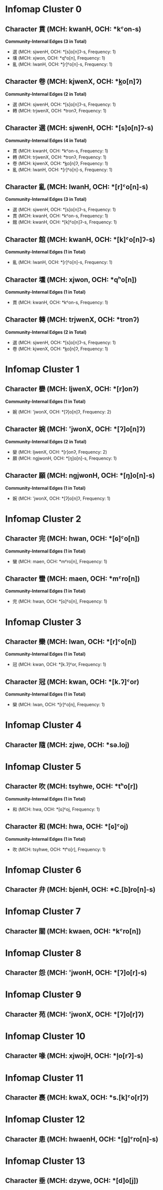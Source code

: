 # Infomap Cluster 0

## Character 貫 (MCH: kwanH, OCH: &#42;kˤon-s)
**Community-Internal Edges (3 in Total)**
* 選 (MCH: sjwenH, OCH: &#42;[s]o[n]ʔ-s, Frequency: 1)
* 壎 (MCH: xjwon, OCH: &#42;qʰo[n], Frequency: 1)
* 亂 (MCH: lwanH, OCH: &#42;[r]ˤo[n]-s, Frequency: 1)

## Character 卷 (MCH: kjwenX, OCH: &#42;[k](r)o[n]ʔ)
**Community-Internal Edges (2 in Total)**
* 選 (MCH: sjwenH, OCH: &#42;[s]o[n]ʔ-s, Frequency: 1)
* 轉 (MCH: trjwenX, OCH: &#42;tronʔ, Frequency: 1)

## Character 選 (MCH: sjwenH, OCH: &#42;[s]o[n]ʔ-s)
**Community-Internal Edges (4 in Total)**
* 貫 (MCH: kwanH, OCH: &#42;kˤon-s, Frequency: 1)
* 轉 (MCH: trjwenX, OCH: &#42;tronʔ, Frequency: 1)
* 卷 (MCH: kjwenX, OCH: &#42;[k](r)o[n]ʔ, Frequency: 1)
* 亂 (MCH: lwanH, OCH: &#42;[r]ˤo[n]-s, Frequency: 1)

## Character 亂 (MCH: lwanH, OCH: &#42;[r]ˤo[n]-s)
**Community-Internal Edges (3 in Total)**
* 選 (MCH: sjwenH, OCH: &#42;[s]o[n]ʔ-s, Frequency: 1)
* 貫 (MCH: kwanH, OCH: &#42;kˤon-s, Frequency: 1)
* 館 (MCH: kwanH, OCH: &#42;[k]ˤo[n]ʔ-s, Frequency: 1)

## Character 館 (MCH: kwanH, OCH: &#42;[k]ˤo[n]ʔ-s)
**Community-Internal Edges (1 in Total)**
* 亂 (MCH: lwanH, OCH: &#42;[r]ˤo[n]-s, Frequency: 1)

## Character 壎 (MCH: xjwon, OCH: &#42;qʰo[n])
**Community-Internal Edges (1 in Total)**
* 貫 (MCH: kwanH, OCH: &#42;kˤon-s, Frequency: 1)

## Character 轉 (MCH: trjwenX, OCH: &#42;tronʔ)
**Community-Internal Edges (2 in Total)**
* 選 (MCH: sjwenH, OCH: &#42;[s]o[n]ʔ-s, Frequency: 1)
* 卷 (MCH: kjwenX, OCH: &#42;[k](r)o[n]ʔ, Frequency: 1)

# Infomap Cluster 1

## Character 孌 (MCH: ljwenX, OCH: &#42;[r]onʔ)
**Community-Internal Edges (1 in Total)**
* 婉 (MCH: 'jwonX, OCH: &#42;[ʔ]o[n]ʔ, Frequency: 2)

## Character 婉 (MCH: 'jwonX, OCH: &#42;[ʔ]o[n]ʔ)
**Community-Internal Edges (2 in Total)**
* 孌 (MCH: ljwenX, OCH: &#42;[r]onʔ, Frequency: 2)
* 願 (MCH: ngjwonH, OCH: &#42;[ŋ]o[n]-s, Frequency: 1)

## Character 願 (MCH: ngjwonH, OCH: &#42;[ŋ]o[n]-s)
**Community-Internal Edges (1 in Total)**
* 婉 (MCH: 'jwonX, OCH: &#42;[ʔ]o[n]ʔ, Frequency: 1)

# Infomap Cluster 2

## Character 完 (MCH: hwan, OCH: &#42;[ɢ]ˤo[n])
**Community-Internal Edges (1 in Total)**
* 蠻 (MCH: maen, OCH: &#42;mˤro[n], Frequency: 1)

## Character 蠻 (MCH: maen, OCH: &#42;mˤro[n])
**Community-Internal Edges (1 in Total)**
* 完 (MCH: hwan, OCH: &#42;[ɢ]ˤo[n], Frequency: 1)

# Infomap Cluster 3

## Character 欒 (MCH: lwan, OCH: &#42;[r]ˤo[n])
**Community-Internal Edges (1 in Total)**
* 冠 (MCH: kwan, OCH: &#42;[k.ʔ]ˤor, Frequency: 1)

## Character 冠 (MCH: kwan, OCH: &#42;[k.ʔ]ˤor)
**Community-Internal Edges (1 in Total)**
* 欒 (MCH: lwan, OCH: &#42;[r]ˤo[n], Frequency: 1)

# Infomap Cluster 4

## Character 隨 (MCH: zjwe, OCH: &#42;sə.loj)
# Infomap Cluster 5

## Character 吹 (MCH: tsyhwe, OCH: &#42;tʰo[r])
**Community-Internal Edges (1 in Total)**
* 和 (MCH: hwa, OCH: &#42;[ɢ]ˤoj, Frequency: 1)

## Character 和 (MCH: hwa, OCH: &#42;[ɢ]ˤoj)
**Community-Internal Edges (1 in Total)**
* 吹 (MCH: tsyhwe, OCH: &#42;tʰo[r], Frequency: 1)

# Infomap Cluster 6

## Character 弁 (MCH: bjenH, OCH: &#42;C.[b]ro[n]-s)
# Infomap Cluster 7

## Character 關 (MCH: kwaen, OCH: &#42;kˤro[n])
# Infomap Cluster 8

## Character 怨 (MCH: 'jwonH, OCH: &#42;[ʔ]o[r]-s)
# Infomap Cluster 9

## Character 苑 (MCH: 'jwonX, OCH: &#42;[ʔ]o[r]ʔ)
# Infomap Cluster 10

## Character 喙 (MCH: xjwojH, OCH: &#42;l̥o[rʔ]-s)
# Infomap Cluster 11

## Character 裹 (MCH: kwaX, OCH: &#42;s.[k]ˤo[r]ʔ)
# Infomap Cluster 12

## Character 患 (MCH: hwaenH, OCH: &#42;[g]ˤro[n]-s)
# Infomap Cluster 13

## Character 垂 (MCH: dzywe, OCH: &#42;[d]o[j])
